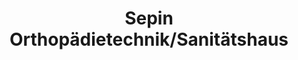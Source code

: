 ---
title: "Sepin Orthopädietechnik/Sanitätshaus"
url: /klagenfurt-am-woerthersee/sepin-orthopaedietechnik-sanitaetshaus/
shop: Schuhe
---